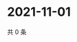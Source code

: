 # 2021-11-01

共 0 条

<!-- BEGIN WEIBO -->
<!-- 最后更新时间 Mon Nov 01 2021 10:25:33 GMT+0800 (China Standard Time) -->

<!-- END WEIBO -->
